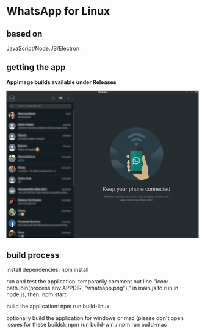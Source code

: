 # WhatsApp for Linux

## based on
JavaScript/Node.JS/Electron

## getting the app
**AppImage builds available under Releases**

![screenshot](https://github.com/louckazdenekjr/whatsapp-for-linux/blob/master/build/screenshot.png)

## build process
install dependencies:
npm install

run and test the application:
temporarily comment out line "icon: path.join(process.env.APPDIR, "whatsapp.png")," in main.js to run in node.js, then: 
npm start

build the application: 
npm run build-linux

optionally build the application for windows or mac (please don't open issues for these builds):
npm run build-win / npm run build-mac
